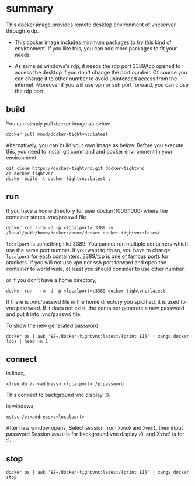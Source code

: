 # summary

This docker image provides remote desktop environment of vncserver through xrdp.

- This docker image includes minimum packages to try this kind of environment.
If you like this, you can add more packages to fit your needs

- As same as windows's rdp, it needs the rdp port 3389/tcp opened to access the desktop if you don't change the port number. 
Of course you can change it to other number to avoid unintended access from the internet. Moreover if you will use vpn or ssh port forward, you can close the rdp port.

## build

You can simply pull docker image as below

	docker pull mnod/docker-tightvnc:latest

Alternatively, you can build your own image as below.
Before you execute this, you need to install git command and docker environment in your environment.

    git clone https://docker-tightvnc.git docker-tightvnc
    cd docker-tightvnc
    docker build -t docker-tightvnc:latest .


## run

If you have a home directory for user docker(1000:1000) where the container stores .vnc/passwd file

    docker run --rm -d -p <localport>:3389 -v /local/path/home/docker:/home/docker docker-tightvnc:latest

`localport` is something like 3389.
You cannot run multiple containers which use the same port number. If you want to do so, you have to change `localport` for each containters.
3389/tcp is one of famous ports for atackers. If you will not use vpn nor ssh port forward and open the container to world wide, at least you should consider to use other number.

or if you don't have a home directory,

    docker run --rm -d -p <localport>:3389 docker-tightvnc:latest

If there is .vnc/passwd file in the home directory you spicified, it is used for vnc password.
If it does not exist, the container generate a new password and put it into .vnc/passwd file.

To show the new generated password

    docker ps | awk '$2~/docker-tightvnc:latest/{print $1}' | xargs docker logs | head -n 1

## connect

In linux, 

    xfreerdp /v:<address>:<localport> /p:password

This connect to background vnc display :0.

In windows, 

    mstsc /v:<address>:<localport>

After new window opens, Select session from `Xvnc0` and `Xvnc1`, then input password 
Session `Xvnc0` is for background vnc display :0, and Xvnc1 is for :1.

## stop

    docker ps | awk '$2~/docker-tightvnc:latest/{print $1}' | xargs docker stop

